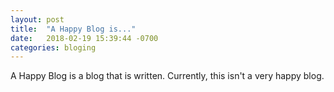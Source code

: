 ```yaml
---
layout: post
title:  "A Happy Blog is..."
date:   2018-02-19 15:39:44 -0700
categories: bloging
---
```

A Happy Blog is a blog that is written. Currently, this isn't a very happy blog.